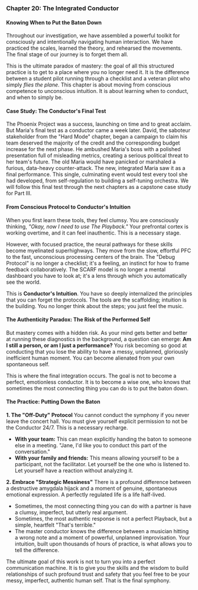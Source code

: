 ### **Chapter 20: The Integrated Conductor**
#### Knowing When to Put the Baton Down

Throughout our investigation, we have assembled a powerful toolkit for consciously and intentionally navigating human interaction. We have practiced the scales, learned the theory, and rehearsed the movements. The final stage of our journey is to forget them all.

This is the ultimate paradox of mastery: the goal of all this structured practice is to get to a place where you no longer need it. It is the difference between a student pilot running through a checklist and a veteran pilot who simply *flies the plane*. This chapter is about moving from conscious competence to unconscious intuition. It is about learning when to conduct, and when to simply be.

#### **Case Study: The Conductor's Final Test**
The Phoenix Project was a success, launching on time and to great acclaim. But Maria's final test as a conductor came a week later. David, the saboteur stakeholder from the "Hard Mode" chapter, began a campaign to claim his team deserved the majority of the credit and the corresponding budget increase for the next phase. He ambushed Maria's boss with a polished presentation full of misleading metrics, creating a serious political threat to her team's future. The old Maria would have panicked or marshaled a furious, data-heavy counter-attack. The new, integrated Maria saw it as a final performance. This single, culminating event would test every tool she had developed, from self-regulation to building a self-tuning orchestra. We will follow this final test through the next chapters as a capstone case study for Part III.

#### **From Conscious Protocol to Conductor's Intuition**

When you first learn these tools, they feel clumsy. You are consciously thinking, *"Okay, now I need to use The Playback."* Your prefrontal cortex is working overtime, and it can feel inauthentic. This is a necessary stage.

However, with focused practice, the neural pathways for these skills become myelinated superhighways. They move from the slow, effortful PFC to the fast, unconscious processing centers of the brain. The "Debug Protocol" is no longer a checklist; it's a feeling, an instinct for how to frame feedback collaboratively. The SCARF model is no longer a mental dashboard you have to look at; it's a lens through which you automatically see the world.

This is **Conductor's Intuition**. You have so deeply internalized the principles that you can forget the protocols. The tools are the scaffolding; intuition is the building. You no longer think about the steps; you just feel the music.

#### **The Authenticity Paradox: The Risk of the Performed Self**
But mastery comes with a hidden risk. As your mind gets better and better at running these diagnostics in the background, a question can emerge: **Am I still a person, or am I just a performance?** You risk becoming so good at conducting that you lose the ability to have a messy, unplanned, gloriously inefficient human moment. You can become alienated from your own spontaneous self.

This is where the final integration occurs. The goal is not to become a perfect, emotionless conductor. It is to become a wise one, who knows that sometimes the most connecting thing you can do is to put the baton down.

#### **The Practice: Putting Down the Baton**

**1. The "Off-Duty" Protocol**
You cannot conduct the symphony if you never leave the concert hall. You must give yourself explicit permission to not be the Conductor 24/7. This is a necessary recharge.
*   **With your team:** This can mean explicitly handing the baton to someone else in a meeting. "Jane, I'd like you to conduct this part of the conversation."
*   **With your family and friends:** This means allowing yourself to be a participant, not the facilitator. Let yourself be the one who is listened to. Let yourself have a reaction without analyzing it.

**2. Embrace "Strategic Messiness"**
There is a profound difference between a destructive amygdala hijack and a moment of genuine, spontaneous emotional expression. A perfectly regulated life is a life half-lived.
*   Sometimes, the most connecting thing you can do with a partner is have a clumsy, imperfect, but utterly real argument.
*   Sometimes, the most authentic response is not a perfect Playback, but a simple, heartfelt "That's terrible."
*   The master conductor knows the difference between a musician hitting a wrong note and a moment of powerful, unplanned improvisation. Your intuition, built upon thousands of hours of practice, is what allows you to tell the difference.

The ultimate goal of this work is not to turn you into a perfect communication machine. It is to give you the skills and the wisdom to build relationships of such profound trust and safety that you feel free to be your messy, imperfect, authentic human self. That is the final symphony.
      